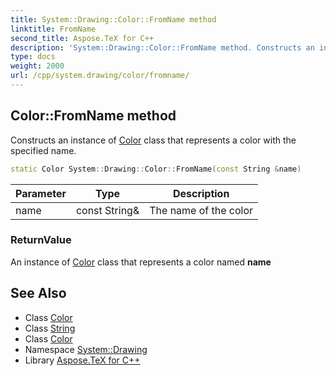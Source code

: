 ```yaml
---
title: System::Drawing::Color::FromName method
linktitle: FromName
second_title: Aspose.TeX for C++
description: 'System::Drawing::Color::FromName method. Constructs an instance of Color class that represents a color with the specified name in C++.'
type: docs
weight: 2000
url: /cpp/system.drawing/color/fromname/
---
```

## Color::FromName method


Constructs an instance of [Color](../) class that represents a color with the specified name.

```cpp
static Color System::Drawing::Color::FromName(const String &name)
```


| Parameter | Type | Description |
| --- | --- | --- |
| name | const String\& | The name of the color |

### ReturnValue

An instance of [Color](../) class that represents a color named **name**

## See Also

* Class [Color](../)
* Class [String](../../../system/string/)
* Class [Color](../)
* Namespace [System::Drawing](../../)
* Library [Aspose.TeX for C++](../../../)
